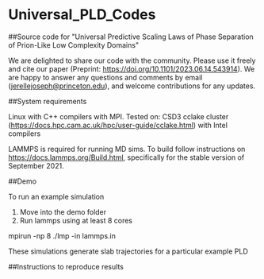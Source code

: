 # Universal_PLD_Codes
##Source code for "Universal Predictive Scaling Laws of Phase Separation of Prion-Like Low Complexity Domains"

We are delighted to share our code with the community. Please use it freely and cite our paper (Preprint: https://doi.org/10.1101/2023.06.14.543914). We are happy to answer any questions and comments by email (jerellejoseph@princeton.edu), and welcome contributions for any updates.

##System requirements

Linux with C++ compilers with MPI. Tested on: CSD3 cclake cluster (https://docs.hpc.cam.ac.uk/hpc/user-guide/cclake.html) with Intel compilers

LAMMPS is required for running MD sims. To build follow instructions on https://docs.lammps.org/Build.html, specifically for the stable version of September 2021.

##Demo

To run an example simulation

1. Move into the demo folder
2. Run lammps using at least 8 cores 

  mpirun -np 8 ./lmp -in lammps.in

These simulations generate slab trajectories for a particular example PLD

##Instructions to reproduce results
